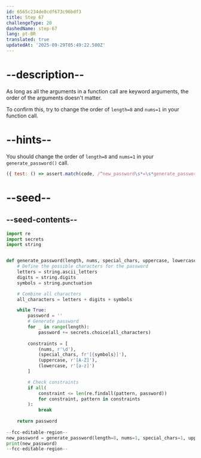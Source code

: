 ```yaml
---
id: 6565c234de8cdf673c96bdf3
title: Step 67
challengeType: 20
dashedName: step-67
lang: pt-BR
translated: true
updatedAt: '2025-09-29T05:49:22.500Z'
---
```


# --description--

As long as all the arguments in a function call are keyword arguments, the order of the arguments doesn't matter.

To confirm this, try to change the order of `length=8` and `nums=1` in your function call.

# --hints--

You should change the order of `length=8` and `nums=1` in your `generate_password()` call.

```js
({ test: () => assert.match(code, /^new_password\s*=\s*generate_password\s*\(\s*nums\s*=\s*1\s*,\s*length\s*=\s*8\s*,\s*special_chars\s*=\s*1\s*,\s*uppercase\s*=\s*1\s*,\s*lowercase\s*=\s*1\s*\)/m) })
```

# --seed--

## --seed-contents--

```py
import re
import secrets
import string


def generate_password(length, nums, special_chars, uppercase, lowercase):   
    # Define the possible characters for the password
    letters = string.ascii_letters
    digits = string.digits
    symbols = string.punctuation

    # Combine all characters
    all_characters = letters + digits + symbols

    while True:
        password = ''
        # Generate password
        for _ in range(length):
            password += secrets.choice(all_characters)
        
        constraints = [
            (nums, r'\d'),
            (special_chars, fr'[{symbols}]'),
            (uppercase, r'[A-Z]'),
            (lowercase, r'[a-z]')
        ]

        # Check constraints        
        if all(
            constraint <= len(re.findall(pattern, password))
            for constraint, pattern in constraints
        ):
            break
    
    return password
    
--fcc-editable-region--
new_password = generate_password(length=8, nums=1, special_chars=1, uppercase=1, lowercase=1)
print(new_password)
--fcc-editable-region--
```
